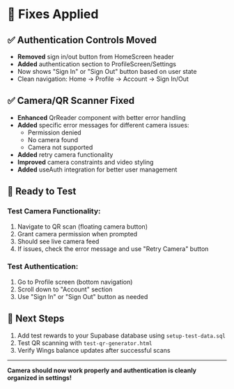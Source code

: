 # 🔧 Fixes Applied

## ✅ **Authentication Controls Moved**
- **Removed** sign in/out button from HomeScreen header
- **Added** authentication section to ProfileScreen/Settings
- Now shows "Sign In" or "Sign Out" button based on user state
- Clean navigation: Home → Profile → Account → Sign In/Out

## ✅ **Camera/QR Scanner Fixed**
- **Enhanced** QrReader component with better error handling
- **Added** specific error messages for different camera issues:
  - Permission denied
  - No camera found  
  - Camera not supported
- **Added** retry camera functionality
- **Improved** camera constraints and video styling
- **Added** useAuth integration for better user management

## 🧪 **Ready to Test**

### Test Camera Functionality:
1. Navigate to QR scan (floating camera button)
2. Grant camera permission when prompted
3. Should see live camera feed
4. If issues, check the error message and use "Retry Camera" button

### Test Authentication:
1. Go to Profile screen (bottom navigation)
2. Scroll down to "Account" section
3. Use "Sign In" or "Sign Out" button as needed

## 🎯 **Next Steps**
1. Add test rewards to your Supabase database using `setup-test-data.sql`
2. Test QR scanning with `test-qr-generator.html`
3. Verify Wings balance updates after successful scans

---

**Camera should now work properly and authentication is cleanly organized in settings!** 